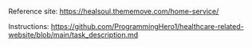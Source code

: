 Reference site: https://healsoul.thememove.com/home-service/

Instructions: https://github.com/ProgrammingHero1/healthcare-related-website/blob/main/task_description.md
